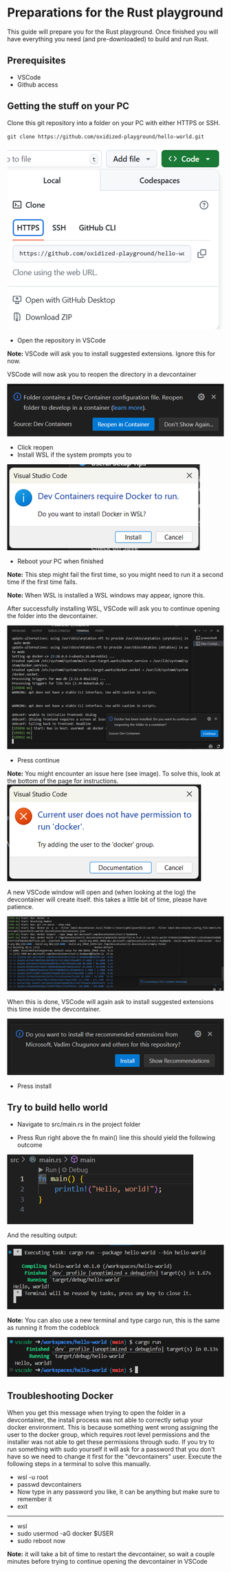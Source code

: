 # Preparations for the Rust playground

This guide will prepare you for the Rust playground. Once finished you will have everything you need (and pre-downloaded) to build and run Rust.

## Prerequisites
- VSCode
- Github access

## Getting the stuff on your PC

Clone this git repository into a folder on your PC with either HTTPS or SSH.

`git clone https://github.com/oxidized-playground/hello-world.git`

![Clone the repo](/images/clone_repo.png "Clone the repo")

- Open the repository in VSCode
  
**Note:** VSCode will ask you to install suggested extensions. Ignore this for now. 

VSCode will now ask you to reopen the directory in a devcontainer

![Reopen in container](/images/reopen_in_container.png "Reopen in container")

- Click reopen
- Install WSL if the system prompts you to

![install WSL](/images/install_wsl.png "Install WSL")

- Reboot your PC when finished

**Note:** This step might fail the first time, so you might need to run it a second time if the first time fails. 

**Note:** When WSL is installed a WSL windows may appear, ignore this.

After successfully installing WSL, VSCode will ask you to continue opening the folder into the devcontainer. 

![Successful install](/images/continue_opening_in_devcontainer.png "Successful install")

- Press continue

**Note:** You might encounter an issue here (see image). To solve this, look at the bottom of the page for instructions.
![No permission](/images/no_permission_to_run_docker.png "No permission")

A new VSCode window will open and (when looking at the log) the devcontainer will create itself. this takes a little bit of time, please have patience. 

![Installing container](/images/installing_devcontainer.png "Installing container")

When this is done, VSCode will again ask to install suggested extensions this time inside the devcontainer.

![Install extensions](/images/install_extensions.png "Install extensions")

- Press install

## Try to build hello world

- Navigate to src/main.rs in the project folder

- Press Run right above the fn main() line
this should yield the following outcome

![Run](/images/run.png "Run")

And the resulting output:

![Output](/images/run_result.png "Output")

**Note:** You can also use a new terminal and type cargo run, this is the same as running it from the codeblock

![Run manually](/images/run_manually.png "Run manually")


## Troubleshooting Docker

When you get this message when trying to open the folder in a devcontainer, the install process was not able to correctly setup your docker environment. 
This is because something went wrong assigning the user to the docker group, which requires root level permissions and the installer was not able to get these permissions through sudo. If you try to run something with sudo yourself it will ask for a password that you don't have so we need to change it first for the "devcontainers" user. 
Execute the following steps in a terminal to solve this manually.


- wsl -u root
- passwd devcontainers
- Now type in any password you like, it can be anything
  but make sure to remember it
- exit

---

- wsl
- sudo usermod -aG docker $USER
- sudo reboot now

**Note:** it will take a bit of time to restart the devcontainer, so wait a couple minutes before trying to continue opening the devcontainer in VSCode









  

